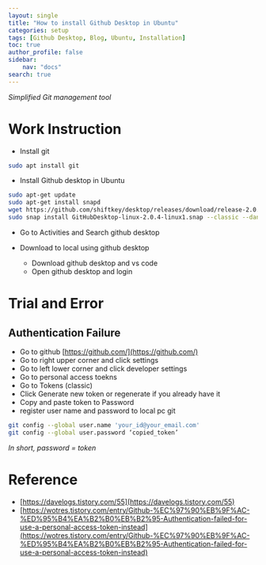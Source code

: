```yaml
---
layout: single
title: "How to install Github Desktop in Ubuntu"
categories: setup
tags: [Github Desktop, Blog, Ubuntu, Installation]
toc: true
author_profile: false
sidebar:
    nav: "docs"
search: true
---
```


*Simplified Git management tool*

# Work Instruction

- Install git
```bash
sudo apt install git
```

- Install Github desktop in Ubuntu

```bash
sudo apt-get update
sudo apt-get install snapd
wget https://github.com/shiftkey/desktop/releases/download/release-2.0.4-linux1/GitHubDesktop-linux-2.0.4-linux1.snap
sudo snap install GitHubDesktop-linux-2.0.4-linux1.snap --classic --dangerous
```
- Go to Activities and Search github desktop

- Download to local using github desktop
  - Download github desktop and vs code
  - Open github desktop and login

# Trial and Error  
## Authentication Failure

- Go to github [https://github.com/](https://github.com/)
- Go to right upper corner and click settings
- Go to left lower corner  and click developer settings
- Go to personal access toekns
- Go to Tokens (classic)
- Click Generate new token or regenerate if you already have it
- Copy and paste token to Password
- register user name and password to local pc git
```bash
git config --global user.name 'your_id@your_email.com'
git config --global user.password ‘copied_token’
```
*In short, password = token*


# Reference 
- [https://davelogs.tistory.com/55](https://davelogs.tistory.com/55)
- [https://wotres.tistory.com/entry/Github-%EC%97%90%EB%9F%AC-%ED%95%B4%EA%B2%B0%EB%B2%95-Authentication-failed-for-use-a-personal-access-token-instead](https://wotres.tistory.com/entry/Github-%EC%97%90%EB%9F%AC-%ED%95%B4%EA%B2%B0%EB%B2%95-Authentication-failed-for-use-a-personal-access-token-instead)